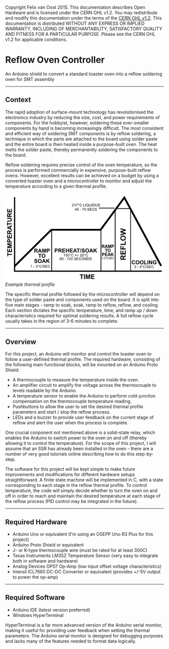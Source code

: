 Copyright Felix van Oost 2015.
This documentation describes Open Hardware and is licensed under the CERN OHL v1.2. You may redistribute and modify this 
documentation under the terms of the [CERN OHL v1.2](http://ohwr.org/cernohl). This documentation is distributed WITHOUT ANY 
EXPRESS OR IMPLIED WARRANTY, INCLUDING OF MERCHANTABILITY, SATISFACTORY QUALITY AND FITNESS FOR A PARTICULAR PURPOSE. Please 
see the CERN OHL v1.2 for applicable conditions.

# Reflow Oven Controller
An Arduino shield to convert a standard toaster oven into a reflow soldering oven for SMT assembly

----------
Context
----------

The rapid adoption of surface-mount technology has revolutionised the electronics industry by reducing the size, cost, and power requirements of components. For the hobbyist, however, soldering these ever-smaller components by hand is becoming increasingly difficult. The most consistent and efficient way of soldering SMT components is by reflow soldering, a technique in which the parts are attached to the board using solder paste and the entire board is then heated inside a purpose-built oven. The heat melts the solder paste, thereby permanently soldering the components to the board.

Reflow soldering requires precise control of the oven temperature, so the process is performed commercially in expensive, purpose-built reflow ovens. However, excellent results can be achieved on a budget by using a converted toaster oven and a microcontroller to monitor and adjust the temperature according to a given thermal profile.

![Image of example thermal profile](https://raw.githubusercontent.com/FelixVanOost/Reflow-Oven-Controller/master/References/Example%20Thermal%20Profile.JPG)
*Example thermal profile*

The specific thermal profile followed by the microcontroller will depend on the type of solder paste and components used on the board. It is split into five main stages - ramp to soak, soak, ramp to reflow, reflow, and cooling. Each section dictates the specific temperature, time, and ramp up / down characteristics required for optimal soldering results. A full reflow cycle usually takes in the region of 3-6 minutes to complete.

----------
Overview
----------

For this project, an Arduino will monitor and control the toaster oven to follow a user-defined thermal profile. The required hardware, consisting of the following main functional blocks, will be mounted on an Arduino Proto Shield:

- A thermocouple to measure the temperature inside the oven.
- An amplifier circuit to amplify the voltage across the thermocouple to levels readable by the Arduino.
- A temperature sensor to enable the Arduino to perform cold-junction compensation on the thermocouple temperature reading.
- Pushbuttons to allow the user to set the desired thermal profile parameters and start / stop the reflow process.
- LEDs and a buzzer to provide user feedback on the current stage of reflow and alert the user when the process is complete.

One crucial conponent not mentioned above is a solid-state relay, which enables the Arduino to switch power to the oven on and off (thereby allowing it to control the temperature). For the scope of this project, I will assume that an SSR has already been installed in the oven - there are a number of very good tutorials online describing how to do this step-by-step.

The software for this project will be kept simple to make future improvements and modifications for different hardware setups straightforward. A finite state machine will be implemented in C, with a state corresponding to each stage in the reflow thermal profile. To control temperature, the code will simply decide whether to turn the oven on and off in order to reach and maintain the desired temperature at each stage of the reflow process (PID control may be integrated in the future).

----------
Required Hardware
----------

- Arduino Uno or equivalent (I'm using an OSEPP Uno R3 Plus for this project)
- Arduino Proto Shield or equivalent
- J- or K-type thermocouple wire (must be rated for at least 300C)
- Texas Instruments LM35Z Temperature Sensor (very easy to integrate both in software and hardware)
- Analog Devices OP07 Op-Amp (low input offset voltage characteristics)
- Intersil ICL7660 DC-DC Converter or equivalent (provides +/-5V output to power the op-amp)

----------
Required Software
----------

- Arduino IDE (latest version preferred)
- Windows HyperTerminal

HyperTerminal is a far more advanced version of the Arduino serial monitor, making it useful for providing user feedback when setting the thermal parameters. The Arduino serial monitor is designed for debugging purposes and lacks many of the features needed to format data logically.
